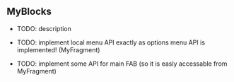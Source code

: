 MyBlocks
----
* TODO: description

* TODO: implement local menu API exactly as options menu API is implemented! (MyFragment)

* TODO: implement some API for main FAB (so it is easly accessable from MyFragment)

